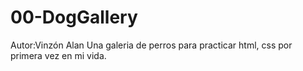 # 00-DogGallery
 Autor:Vinzón Alan
 Una galeria de perros para practicar html, css por primera vez en mi vida.
